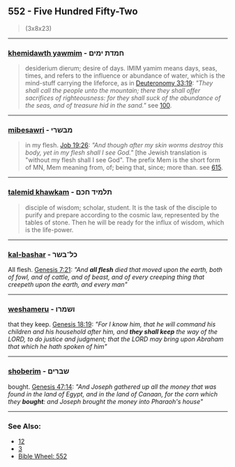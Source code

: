 ## 552 - Five Hundred Fifty-Two
> (3x8x23)

---

### [khemidawth yawmim](/keys/ChMDTh.IMIM) - חמדת ימים
> desiderium dierum; desire of days. IMIM yamim means days, seas, times, and refers to the influence or abundance of water, which is the mind-stuff carrying the lifeforce, as in [Deuteronomy 33:19](http://biblehub.com/deuteronomy/33-19.htm): *"They shall call the people unto the mountain; there they shall offer sacrifices of righteousness: for they shall suck of the abundance of the seas, and of treasure hid in the sand."* see [100](100).

---

### [mibesawri](/keys/MBShRI) - מבשרי
> in my flesh. [Job 19:26](http://biblehub.com/job/19-26.htm): *"And though after my skin worms destroy this body, yet in my flesh shall I see God."* [the Jewish translation is "without my flesh shall I see God". The prefix Mem is the short form of MN, Mem meaning from, of; being that, since; more than. see [615](615).

---

### [talemid khawkam](/keys/ThLMID.ChKM) - תלמיד חכם
> disciple of wisdom; scholar, student. It is the task of the disciple to purify and prepare according to the cosmic law, represented by the tables of stone. Then he will be ready for the influx of wisdom, which is the life-power.

---

### [kal-bashar](/keys/KL-BShR) - כל־בשר
All flesh. [Genesis 7:21](https://biblehub.com/genesis/7-21.htm): *"And **all flesh** died that moved upon the earth, both of fowl, and of cattle, and of beast, and of every creeping thing that creepeth upon the earth, and every man"*

---

### [weshameru](/keys/VShMRV) - ושמרו
that they keep. [Genesis 18:19](https://biblehub.com/genesis/18-19.htm): *"For I know him, that he will command his children and his household after him, and **they shall keep** the way of the LORD, to do justice and judgment; that the LORD may bring upon Abraham that which he hath spoken of him"*

---

### [shoberim](/keys/ShBRIM) - שברים
bought. [Genesis 47:14](https://biblehub.com/genesis/47-14.htm): *"And Joseph gathered up all the money that was found in the land of Egypt, and in the land of Canaan, for the corn which they **bought**: and Joseph brought the money into Pharaoh's house"*

---

### See Also:

- [12](12)
- [3](3)
- [Bible Wheel: 552](https://www.biblewheel.com//GR/GR_Database.php?SearchBy_Gematria=552)
